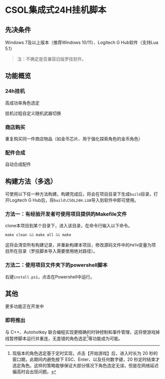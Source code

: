 # CSOL集成式24H挂机脚本

## 先决条件

Windows 7及以上版本（推荐Windows 10/11）、Logitech G Hub软件（支持Lua 5.1）

> 注：不确定是否兼容旧版罗技软件。

## 功能概览

### 24h挂机
高成功率角色选定

挂机过程自定义随机武器切换

### 商店购买

重复购买同一件商店物品（如金币芯片、用于强化探索角色的金币角色）

### 配件合成

自动合成配件

## 构建方法（多选）

可使用以下任一种方法构建。构建完成后，将会在项目目录下生成`build`目录，打开Logitech G Hub后，将`build\CSOL24H.LUA`导入到软件中即可使用。

### 方法一：有经验开发者可使用项目提供的Makefile文件

clone本项目到某个目录下，进入该目录，在命令行输入以下命令。

```powershell
make clean && make all && make
```

这将会清空所有构建记录，并重新构建本项目，修改源码文件中的`PATH`变量为项目所在目录（罗技脚本导入需要使用绝对路径）。

### 方法二：使用项目文件夹下的powershell脚本

右键`install.ps1`，点击在Powershell中运行。

## 其他

更多功能正在开发中

### 即将推出

与 C++、Autohotkey 联合编程实现更精确的时钟控制和事件管理，这将使游戏掉线暂停脚本运行并重连，无差错的角色选定[^1]等功能成为可能。

[^1]: 现版本的角色选定基于定时实现，点击【开始游戏】后，进入时长为 20 秒的窗口期，此期间内避免按下 ESC、Enter、以及任何数字键，20 秒定时结束才选定角色。这样的策略能够保证大部分情况下角色选定无误，但是在网络延迟偏高时会出现问题。